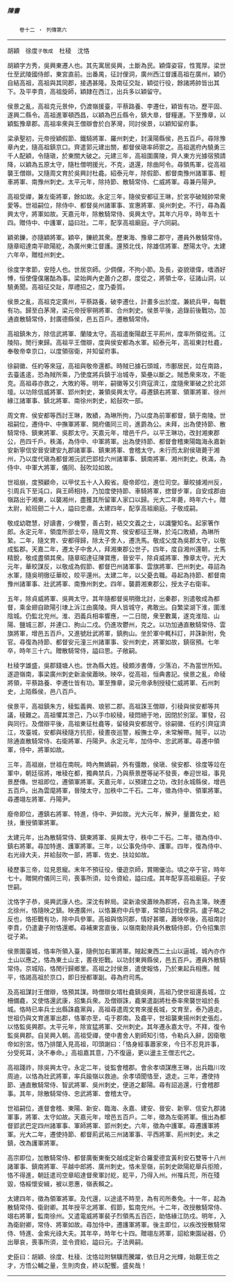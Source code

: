 

##### 陳書
　　`卷十二 ‧ 列傳第六`

* * *

胡穎　徐度`子敬成`　杜稜　沈恪

胡穎字方秀，吳興東遷人也。其先寓居吳興，土斷為民。穎偉姿容，性寬厚。梁世仕至武陵國侍郎，東宮直前。出番禺，征討俚洞，廣州西江督護高祖在廣州，穎仍自結高祖，高祖與其同郡，接遇甚隆。及南征交趾，穎從行役，餘諸將帥皆出其下。及平李賁，高祖旋師，穎隷在西江，出兵多以穎留守。

侯景之亂，高祖克元景仲，仍渡嶺援臺，平蔡路養、李遷仕，穎皆有功。歷平固、遂興二縣令。高祖進軍頓西昌，以穎為巴丘縣令，鎮大臯，督糧運。下至豫章，以穎監豫章郡。高祖率衆與王僧辯會於白茅灣，同討侯景，以穎知留府事。

梁承聖初，元帝授穎假節、鐵騎將軍、羅州刺史，封漢陽縣侯，邑五百戶。尋除豫章內史，隨高祖鎮京口。齊遣郭元建出關，都督侯瑱率師禦之。高祖選府內驍勇三千人配穎，令隨瑱，於東關大破之。元建三年，高祖圍廣陵，齊人東方光據宿預請降，以穎為五原太守，隨杜僧明援光，不克，退還，除曲阿令。尋領馬軍，從高祖襲王僧辯。又隨周文育於吳興討杜龕。紹泰元年，除假節、都督南豫州諸軍事、輕車將軍、南豫州刺史。太平元年，除持節、散騎常侍、仁威將軍。尋兼丹陽尹。

高祖受禪，兼左衛將軍，餘如故。永定三年，隨侯安都征王琳，於宮亭破賊帥常衆愛等。世祖嗣位，除侍中、都督吳州諸軍事、宣惠將軍、吳州刺史。不行，尋為義興太守，將軍如故。天嘉元年，除散騎常侍、吳興太守。其年六月卒，時年五十四。贈侍中、中護軍，謚曰壯。二年，配享高祖廟庭。子六同嗣。

穎弟鑠，亦隨穎將軍。穎卒，鑠統其衆。歷東海、豫章二郡守，遷員外散騎常侍。隨章昭達南平歐陽紇，為廣州東江督護。還預北伐，除雄信將軍、歷陽太守。太建六年卒，贈桂州刺史。

徐度字孝節，安陸人也。世居京師。少倜儻，不拘小節。及長，姿貌瓌偉，嗜酒好愽，恒使僮僕屠酤為事。梁始興內史蕭介之郡，度從之，將領士卒，征諸山洞，以驍勇聞。高祖征交趾，厚禮招之，度乃委質。

侯景之亂，高祖克定廣州，平蔡路養，破李遷仕，計畫多出於度。兼統兵甲，每戰有功。歸至白茅灣，梁元帝授寧朔將軍、合州刺史。侯景平後，追錄前後戰功，加通直散騎常侍，封廣德縣侯，邑五百戶。遷散騎常侍。

高祖鎮朱方，除信武將軍、蘭陵太守。高祖遣衡陽獻王平荊州，度率所領從焉。江陵陷，閒行東歸。高祖平王僧辯，度與侯安都為水軍。紹泰元年，高祖東討杜龕，奉敬帝幸京口，以度領宿衛，并知留府事。

徐嗣徽、任約等來寇，高祖與敬帝還都。時賊已據石頭城，市鄽居民，竝在南路，去臺遙逺，恐為賊所乘，乃使度將兵鎮于冶城寺，築壘以斷之。賊悉衆來攻，不能克。高祖尋亦救之，大敗約等。明年，嗣徽等又引齊寇濟江，度隨衆軍破之於北郊壇。以功除信威將軍、郢州刺史，兼領吳興太守。尋遷鎮右將軍、領軍將軍、徐州緣江諸軍事、鎮北將軍、南徐州刺史，給鼔吹一部。

周文育、侯安都等西討王琳，敗績，為琳所拘，乃以度為前軍都督，鎮于南陵。世祖嗣位，遷侍中、中撫軍將軍、開府儀同三司，進爵為公。未拜，出為使持節、散騎常侍、鎮東將軍、吳郡太守。天嘉元年，增邑千戶。以平王琳功，改封湘東郡公，邑四千戶。秩滿，為侍中、中軍將軍。出為使持節、都督會稽東陽臨海永嘉新安新寧信安晉安建安九郡諸軍事、鎮東將軍、會稽太守。未行而太尉侯瑱薨于湘州，乃以度代瑱為都督湘沅武巴郢桂六州諸軍事、鎮南將軍、湘州刺史。秩滿，為侍中、中軍大將軍，儀同、鼔吹竝如故。

世祖崩，度預顧命，以甲仗五十人入殿省。廢帝即位，進位司空。華皎據湘州反，引周兵下至沌口，與王師相持，乃加度使持節、車騎將軍，揔督步軍，自安成郡由嶺路出于湘東，以襲湘州，盡獲其所留軍人家口以歸。光大二年薨，時年六十。贈太尉，給班劒二十人，謚曰忠肅。太建四年，配享高祖廟庭。子敬成嗣。

敬成幼聦慧，好讀書，少機警，善占對，結交文義之士，以識鑒知名。起家箸作郎。永定元年，領度所部士卒，隨周文育、侯安都征王琳，於沌口敗績，為琳所縶。二年，隨文育、安都得歸，除太子舍人，遷洗馬。敬成父度為吳郡太守，以敬成監郡。天嘉二年，遷太子中舍人，拜湘東郡公世子。四年，度自湘州還朝，士馬精銳，敬成盡領其衆。隨章昭達征陳寶應，晉安平，除貞威將軍、豫章太守。光大元年，華皎謀反，以敬成為假節、都督巴州諸軍事、雲旗將軍、巴州刺史。尋詔為水軍，隨吳明徹征華皎，皎平還州。太建二年，以父憂去職。尋起為持節、都督南豫州諸軍事、壯武將軍、南豫州刺史。四年，襲爵湘東郡公，授太子右衛率。

五年，除貞威將軍、吳興太守。其年隨都督吳明徹北討，出秦郡，別遣敬成為都督，乘金翅自歐陽引埭上泝江由廣陵。齊人皆城守，弗敢出。自繁梁湖下淮，圍淮陰城。仍監北兖州。淮、泗義兵相率響應，一二日間，衆至數萬，遂克淮陰、山陽、鹽城三郡，并連口、朐山二戍。仍進攻鬱州，克之。以功加通直散騎常侍、雲旗將軍，增邑五百戶。又進號壯武將軍，鎮朐山。坐於軍中輒科訂，并誅新附，免官。尋復為持節、都督安元潼三州諸軍事、安州刺史，將軍如故，鎮宿預。七年卒，時年三十六。贈散騎常侍，謚曰思。子敞嗣。

杜稜字雄盛，吳郡錢塘人也。世為縣大姓。稜頗涉書傳，少落泊，不為當世所知。遂遊嶺南，事梁廣州刺史新渝侯蕭映。映卒，從高祖，恒典書記。侯景之亂，命稜將領，平蔡路養、李遷仕皆有功。軍至豫章，梁元帝承制授稜仁威將軍、石州刺史，上陌縣侯，邑八百戶。

侯景平，高祖鎮朱方，稜監義興、琅邪二郡。高祖誅王僧辯，引稜與侯安都等共議，稜難之。高祖懼其泄己，乃以手巾絞稜，稜悶絕于地，因閉於別室。軍發，召與同行。及僧辯平後，高祖東征杜龕等，留稜與安都居守。徐嗣徽、任約引齊寇濟江，攻臺城，安都與稜隨方抗拒，稜晝夜巡警，綏撫士卒，未常解帶。賊平，以功除通直散騎常侍、右衛將軍、丹陽尹。永定元年，加侍中、忠武將軍。尋遷中領軍，侍中，將軍如故。

三年，高祖崩，世祖在南皖。時內無嫡嗣，外有彊敵，侯瑱、侯安都、徐度等竝在軍中，朝廷宿將，唯稜在都，獨典禁兵，乃與蔡景歷等祕不發喪，奉迎世祖，事見景歷傳。世祖即位，遷領軍將軍。天嘉元年，以預建立之功，改封永城縣侯，增邑五百戶。出為雲麾將軍，晉陵太守，加秩中二千石。二年，徵為侍中、領軍將軍。尋遷翊左將軍、丹陽尹。

廢帝即位，遷鎮右將軍、特進，侍中、尹如故。光大元年，解尹，量置佐史，給扶，重授領軍將軍。

太建元年，出為散騎常侍、鎮東將軍、吳興太守，秩中二千石。二年，徵為侍中、鎮右將軍。尋加特進、護軍將軍。三年，以公事免侍中、護軍。四年，復為侍中、右光祿大夫，并給鼔吹一部，將軍、佐史、扶竝如故。

稜歷事三帝，竝見恩寵。末年不預征役，優遊京師，賞賜優洽。頃之卒于官，時年七十。贈開府儀同三司，喪事所須，竝令資給，謚曰成。其年配享高祖廟庭。子安世嗣。

沈恪字子恭，吳興武康人也。深沈有幹局。梁新渝侯蕭映為郡將，召為主簿。映遷北徐州，恪隨映之鎮。映遷廣州，以恪兼府中兵參軍，常領兵討伐俚洞。盧子略之反也，恪拒戰有功，除中兵參軍。高祖與恪同郡，情好甚暱，蕭映卒後，高祖南討李賁，仍遣妻子附恪還鄉。尋補東宮直後，以嶺南勳除員外散騎侍郎，仍令招集宗從子弟。

侯景圍臺城，恪率所領入臺，隨例加右軍將軍。賊起東西二土山以逼城，城內亦作土山以應之，恪為東土山主，晝夜拒戰。以功封東興縣侯，邑五百戶。遷員外散騎常侍。京城陷，恪閒行歸鄉里。高祖之討侯景，遣使報恪，乃於東起兵相應。賊平，恪謁高祖於京口，即日授都軍副。尋為府司馬。

及高祖謀討王僧辯，恪預其謀。時僧辯女壻杜龕鎮吳興，高祖乃使世祖還長城，立柵備龕，又使恪還武康，招集兵衆。及僧辯誅，龕果遣副將杜泰率衆襲世祖於長城。恪時已率兵士出縣誅龕黨與，高祖尋遣周文育來援長城，文育至，泰乃遁走。世祖仍與文育進軍出郡，恪軍亦至，屯于郡南。及龕平，世祖襲東揚州刺史張彪，以恪監吳興郡。太平元年，除宣猛將軍、交州刺史。其年遷永嘉太守。不拜，復令監吳興郡。自吴興入朝。高祖受禪，使中書舍人劉師知引恪，令勒兵入辭，因衛敬帝如別宮。恪乃排闥入見高祖，叩頭謝曰：「恪身經事蕭家來，今日不忍見許事，分受死耳，決不奉命。」高祖嘉其意，乃不復逼，更以盪主王僧志代之。

高祖踐祚，除吳興太守。永定二年，徙監會稽郡。會余孝頃謀應王琳，出兵臨川攻周迪，以恪為壯武將軍，率兵踰嶺以救迪。余孝頃聞恪至，退走。三年，遷使持節、通直散騎常侍、智武將軍、吳州刺史，便道之鄱陽。尋有詔追還，行會稽郡事。其年，除散騎常侍、忠武將軍、會稽太守。

世祖嗣位，進督會稽、東陽、新安、臨海、永嘉、建安、晉安、新寧、信安九郡諸軍事，將軍、太守如故。天嘉元年，增邑五百戶。二年，徵為左衛將軍。俄出為都督郢武巴定四州諸軍事、軍師將軍、郢州刺史。六年，徵為中護軍。尋遷護軍將軍。光大二年，遷使持節、都督荊武祐三州諸軍事、平西將軍、荊州刺史。未之鎮，改為護軍將軍。

高宗即位，加散騎常侍、都督廣衡東衡交越成定新合羅愛德宜黃利安石雙等十八州諸軍事、鎮南將軍、平越中郎將、廣州刺史。恪未至嶺，前刺史歐陽紇舉兵拒險，恪不得進，朝廷遣司空章昭達督衆軍討紇，紇平，乃得入州。州罹兵荒，所在殘毀，恪綏懷安緝，被以恩惠，嶺表賴之。

太建四年，徵為領軍將軍。及代還，以途逺不時至，為有司所奏免。十一年，起為散騎常侍、衛尉卿。其年授平北將軍、假節，監南兖州。十二年，改授散騎常侍、翊右將軍，監南徐州。又遣電威將軍裴子烈領馬五百匹，助恪緣江防戍。明年，入為衛尉卿，常侍、將軍如故。尋加侍中，遷護軍將軍。後主即位，以疾改授散騎常侍、特進、金紫光祿大夫。其年卒，時年七十四。贈翊左將軍，詔給東園祕器，仍出舉哀，喪事所須，並令資給，謚曰元。子法興嗣。

史臣曰：胡穎、徐度、杜稜、沈恪竝附騏驥而騰躍，依日月之光輝，始覯王佐之才，方悟公輔之量，生則肉食，終以配饗。盛矣哉！

* * *

